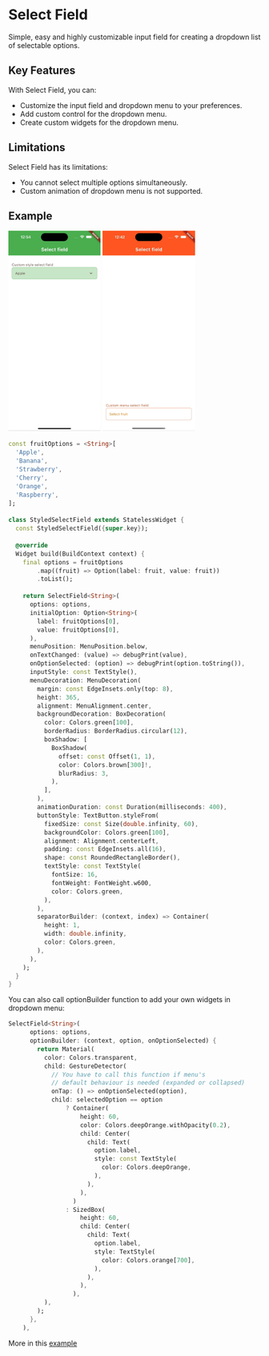 # Select Field

Simple, easy and highly customizable input field for creating a dropdown list of selectable options.

## Key Features

With Select Field, you can:

- Customize the input field and dropdown menu to your preferences.
- Add custom control for the dropdown menu.
- Create custom widgets for the dropdown menu.

## Limitations

Select Field has its limitations:

- You cannot select multiple options simultaneously.
- Custom animation of dropdown menu is not supported.

## Example

<p><img src="https://github.com/Boykista/select_field/blob/main/doc/menu_below.gif" alt="An animated image of the select field (menu below)" height="400"/>
<img src="https://github.com/Boykista/select_field/blob/main/doc/menu_above.gif" alt="An animated image of the select field (menu above)" height="400"/>
<p>

```dart
const fruitOptions = <String>[
  'Apple',
  'Banana',
  'Strawberry',
  'Cherry',
  'Orange',
  'Raspberry',
];

class StyledSelectField extends StatelessWidget {
  const StyledSelectField({super.key});

  @override
  Widget build(BuildContext context) {
    final options = fruitOptions
        .map((fruit) => Option(label: fruit, value: fruit))
        .toList();

    return SelectField<String>(
      options: options,
      initialOption: Option<String>(
        label: fruitOptions[0],
        value: fruitOptions[0],
      ),
      menuPosition: MenuPosition.below,
      onTextChanged: (value) => debugPrint(value),
      onOptionSelected: (option) => debugPrint(option.toString()),
      inputStyle: const TextStyle(),
      menuDecoration: MenuDecoration(
        margin: const EdgeInsets.only(top: 8),
        height: 365,
        alignment: MenuAlignment.center,
        backgroundDecoration: BoxDecoration(
          color: Colors.green[100],
          borderRadius: BorderRadius.circular(12),
          boxShadow: [
            BoxShadow(
              offset: const Offset(1, 1),
              color: Colors.brown[300]!,
              blurRadius: 3,
            ),
          ],
        ),
        animationDuration: const Duration(milliseconds: 400),
        buttonStyle: TextButton.styleFrom(
          fixedSize: const Size(double.infinity, 60),
          backgroundColor: Colors.green[100],
          alignment: Alignment.centerLeft,
          padding: const EdgeInsets.all(16),
          shape: const RoundedRectangleBorder(),
          textStyle: const TextStyle(
            fontSize: 16,
            fontWeight: FontWeight.w600,
            color: Colors.green,
          ),
        ),
        separatorBuilder: (context, index) => Container(
          height: 1,
          width: double.infinity,
          color: Colors.green,
        ),
      ),
    );
  }
}
```

You can also call optionBuilder function to add your own widgets in dropdown menu:

```dart
SelectField<String>(
      options: options,
      optionBuilder: (context, option, onOptionSelected) {
        return Material(
          color: Colors.transparent,
          child: GestureDetector(
            // You have to call this function if menu's
            // default behaviour is needed (expanded or collapsed)
            onTap: () => onOptionSelected(option),
            child: selectedOption == option
                ? Container(
                    height: 60,
                    color: Colors.deepOrange.withOpacity(0.2),
                    child: Center(
                      child: Text(
                        option.label,
                        style: const TextStyle(
                          color: Colors.deepOrange,
                        ),
                      ),
                    ),
                  )
                : SizedBox(
                    height: 60,
                    child: Center(
                      child: Text(
                        option.label,
                        style: TextStyle(
                          color: Colors.orange[700],
                        ),
                      ),
                    ),
                  ),
          ),
        );
      },
    ),
```

More in this <a href="https://github.com/Boykista/select_field/blob/main/example/lib/main.dart" >example</a>
